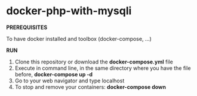 # docker-php-with-mysqli
**PREREQUISITES**

To have docker installed and toolbox (docker-compose, ...)

**RUN**

 1. Clone this repository or download the **docker-compose.yml** file
 2. Execute in command line, in the same directory where you have the
    file before, **docker-compose up -d**
 3. Go to your web navigator and type localhost
 4. To stop and remove your containers: **docker-compose down**
